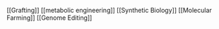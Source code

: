 [[Grafting]]
[[metabolic engineering]]
[[Synthetic Biology]]
[[Molecular Farming]]
[[Genome Editing]]
